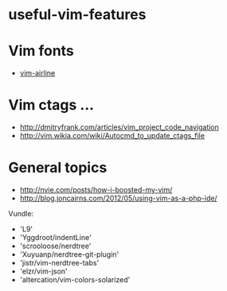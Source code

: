 # useful-vim-features
# Vim fonts
* [vim-airline](https://github.com/vim-airline/vim-airline)

# Vim ctags ...
* http://dmitryfrank.com/articles/vim_project_code_navigation
* http://vim.wikia.com/wiki/Autocmd_to_update_ctags_file

# General topics
* http://nvie.com/posts/how-i-boosted-my-vim/
* http://blog.joncairns.com/2012/05/using-vim-as-a-php-ide/

Vundle:
 
 - 'L9'
 - 'Yggdroot/indentLine'
 - 'scrooloose/nerdtree'
 - 'Xuyuanp/nerdtree-git-plugin'
 - 'jistr/vim-nerdtree-tabs'
 - 'elzr/vim-json'
 - 'altercation/vim-colors-solarized'

